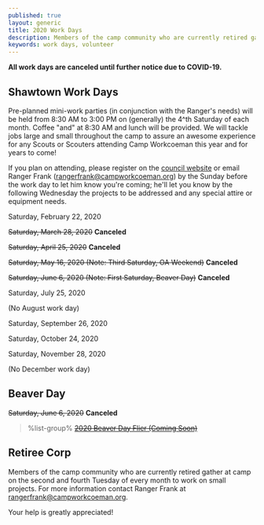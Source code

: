 ```yaml
---
published: true
layout: generic
title: 2020 Work Days
description: Members of the camp community who are currently retired gather at camp on the second and fourth Tuesday of every month to work on small projects. Your help is greatly appreciated!
keywords: work days, volunteer
---
```


<div class="alert alert-warning">
<strong>All work days are canceled until further notice due to COVID-19.</strong>
</div>

## Shawtown Work Days

Pre-planned mini-work parties (in conjunction with the Ranger's needs) will be held from 8:30 AM to 3:00 PM on (generally) the 4^th Saturday of each month. Coffee "and" at 8:30 AM and lunch will be provided. We will tackle jobs large and small throughout the camp to assure an awesome experience for any Scouts or Scouters attending Camp Workcoeman this year and for years to come!

If you plan on attending, please register on the [council website](https://scoutingevent.com/066-34204) or email Ranger Frank ([rangerfrank@campworkcoeman.org](mailto:rangerfrank@campworkcoeman.org)) by the Sunday before the work day to let him know you're coming; he'll let you know by the following Wednesday the projects to be addressed and any special attire or equipment needs.

Saturday, February 22, 2020

~~Saturday, March 28, 2020~~ **Canceled**

~~Saturday, April 25, 2020~~ **Canceled**

~~Saturday, May 16, 2020 (Note: Third Saturday, OA Weekend)~~ **Canceled**

~~Saturday, June 6, 2020 (Note: First Saturday, Beaver Day)~~ **Canceled**

Saturday, July 25, 2020

(No August work day)

Saturday, September 26, 2020

Saturday, October 24, 2020

Saturday, November 28, 2020

(No December work day)

## Beaver Day

~~Saturday, June 6, 2020~~ **Canceled**

> %list-group%
> <a href="{{ site.url }}/pdf/2019/2019-beaver-day-flier.pdf" class="list-group-item"><del>2020 Beaver Day Flier (Coming Soon)</del></a>

## Retiree Corp

Members of the camp community who are currently retired gather at camp on the
second and fourth Tuesday of every month to work on small projects. For more
information contact Ranger Frank at [rangerfrank@campworkcoeman.org](mailto:rangerfrank@campworkcoeman.org).

Your help is greatly appreciated!
